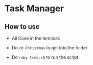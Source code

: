 # Task Manager

## How to use ##

- All Done in the termnial:

- Do `cd Christmas` to get into the folder.

- Do `ruby tree.rb` to run the script.